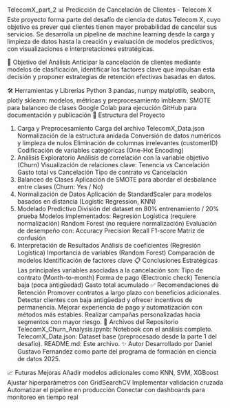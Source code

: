 TelecomX_part_2
📊 Predicción de Cancelación de Clientes - Telecom X
Este proyecto forma parte del desafío de ciencia de datos Telecom X, cuyo objetivo es prever qué clientes tienen mayor probabilidad de cancelar sus servicios. Se desarrolla un pipeline de machine learning desde la carga y limpieza de datos hasta la creación y evaluación de modelos predictivos, con visualizaciones e interpretaciones estratégicas.

🧠 Objetivo del Análisis
Anticipar la cancelación de clientes mediante modelos de clasificación, identificar los factores clave que impulsan esta decisión y proponer estrategias de retención efectivas basadas en datos.

🛠 Herramientas y Librerías
Python 3
pandas, numpy
matplotlib, seaborn, plotly
sklearn: modelos, métricas y preprocesamiento
imblearn: SMOTE para balanceo de clases
Google Colab para ejecución
GitHub para documentación y publicación
📁 Estructura del Proyecto
1. Carga y Preprocesamiento
Carga del archivo TelecomX_Data.json
Normalización de la estructura anidada
Conversión de datos numéricos y limpieza de nulos
Eliminación de columnas irrelevantes (customerID)
Codificación de variables categóricas (One-Hot Encoding)
2. Análisis Exploratorio
Análisis de correlación con la variable objetivo (Churn)
Visualización de relaciones clave:
Tenencia vs Cancelación
Gasto total vs Cancelación
Tipo de contrato vs Cancelación
3. Balanceo de Clases
Aplicación de SMOTE para abordar el desbalance entre clases (Churn: Yes / No)
4. Normalización de Datos
Aplicación de StandardScaler para modelos basados en distancia (Logistic Regression, KNN)
5. Modelado Predictivo
División del dataset en 80% entrenamiento / 20% prueba
Modelos implementados:
Regresión Logística (requiere normalización)
Random Forest (no requiere normalización)
Evaluación de desempeño con:
Accuracy
Precision
Recall
F1-score
Matriz de confusión
6. Interpretación de Resultados
Análisis de coeficientes (Regresión Logística)
Importancia de variables (Random Forest)
Comparación de modelos
Identificación de factores clave
📋 Conclusiones Estratégicas
Las principales variables asociadas a la cancelación son:
Tipo de contrato (Month-to-month)
Forma de pago (Electronic check)
Tenencia baja (poca antigüedad)
Gasto total acumulado
✅ Recomendaciones de Retención
Promover contratos a largo plazo con beneficios adicionales.
Detectar clientes con baja antigüedad y ofrecer incentivos de permanencia.
Mejorar experiencia de pago y automatización con métodos más estables.
Realizar campañas personalizadas hacia segmentos con mayor riesgo.
📂 Archivos del Repositorio
TelecomX_Churn_Analysis.ipynb: Notebook con el análisis completo.
TelecomX_Data.json: Dataset base (preprocesado desde la parte 1 del desafío).
README.md: Este archivo.
✨ Autor
Desarrollado por Daniel Gustavo Fernandez como parte del programa de formación en ciencia de datos 2025.

📈 Futuras Mejoras
Añadir modelos adicionales como KNN, SVM, XGBoost
Ajustar hiperparámetros con GridSearchCV
Implementar validación cruzada
Automatizar el pipeline en producción
Conectar con dashboards para monitoreo en tiempo real
